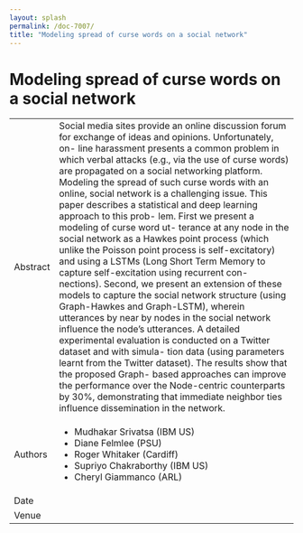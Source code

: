 ```yaml
---
layout: splash
permalink: /doc-7007/
title: "Modeling spread of curse words on a social network"
---
```


# Modeling spread of curse words on a social network 

<table>
    <tbody>
    <tr>
        <td>Abstract</td>
        <td>Social media sites provide an online discussion forum for exchange of ideas and opinions. Unfortunately, on- line harassment presents a common problem in which verbal attacks (e.g., via the use of curse words) are propagated on a social networking platform. Modeling the spread of such curse words with an online, social network is a challenging issue. This paper describes a statistical and deep learning approach to this prob- lem. First we present a modeling of curse word ut- terance at any node in the social network as a Hawkes point process (which unlike the Poisson point process is self-excitatory) and using a LSTMs (Long Short Term Memory to capture self-excitation using recurrent con- nections). Second, we present an extension of these models to capture the social network structure (using Graph-Hawkes and Graph-LSTM), wherein utterances by near by nodes in the social network influence the node’s utterances. A detailed experimental evaluation is conducted on a Twitter dataset and with simula- tion data (using parameters learnt from the Twitter dataset). The results show that the proposed Graph- based approaches can improve the performance over the Node-centric counterparts by 30%, demonstrating that immediate neighbor ties influence dissemination in the network.</td>
    </tr>
    <tr>
        <td>Authors</td>
        <td>
            <ul>
                <li>Mudhakar Srivatsa (IBM US)</li>
                <li>Diane Felmlee (PSU)</li>
                <li>Roger Whitaker (Cardiff)</li>
                <li>Supriyo Chakraborthy (IBM US)</li>
                <li>Cheryl Giammanco (ARL)</li>
            </ul>
        </td>
    </tr>
    <tr>
        <td>Date</td>
        <td></td>
    </tr>
    <tr>
        <td>Venue</td>
        <td></td>
        </tr>
    </tbody>
</table>
